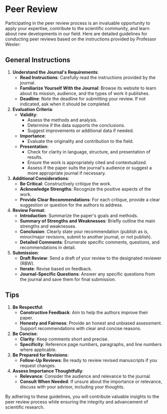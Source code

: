 # Peer Review

Participating in the peer review process is an invaluable opportunity to apply your expertise, contribute to the scientific community, and learn about new developments in our field. Here are detailed guidelines for conducting peer reviews based on the instructions provided by Professor Wexler:

## General Instructions

1. **Understand the Journal's Requirements**:
   * **Read Instructions**: Carefully read the instructions provided by the journal.
   * **Familiarize Yourself With the Journal**: Browse its website to learn about its mission, audience, and the types of work it publishes.
   * **Deadline**: Note the deadline for submitting your review. If not indicated, ask when it should be completed.
2. **Evaluation Criteria**:
   * **Validity**:
     * Assess the methods and analysis.
     * Determine if the data supports the conclusions.
     * Suggest improvements or additional data if needed.
   * **Importance**:
     * Evaluate the originality and contribution to the field.
   * **Presentation**:
     * Check for clarity in language, structure, and presentation of results.
     * Ensure the work is appropriately cited and contextualized.
     * Assess if the paper suits the journal's audience or suggest a more appropriate journal if necessary.
3. **Additional Considerations**:
   * **Be Critical**: Constructively critique the work.
   * **Acknowledge Strengths**: Recognize the positive aspects of the work.
   * **Provide Clear Recommendations**: For each critique, provide a clear suggestion or question for the authors to address.
4. **Review Format**:
   * **Introduction**: Summarize the paper's goals and methods.
   * **Summary of Strengths and Weaknesses**: Briefly outline the main strengths and weaknesses.
   * **Conclusion**: Clearly state your recommendation (publish as is, minor/major revisions, submit to another journal, or not publish).
   * **Detailed Comments**: Enumerate specific comments, questions, and recommendations in detail.
5. **Submission**:
   * **Draft Review**: Send a draft of your review to the designated reviewer (RBW).
   * **Iterate**: Revise based on feedback.
   * **Journal-Specific Questions**: Answer any specific questions from the journal and save them for final submission.

## Tips

1. **Be Respectful**:
   * **Constructive Feedback**: Aim to help the authors improve their paper.
   * **Honesty and Fairness**: Provide an honest and unbiased assessment. Support recommendations with clear and concise reasons.
2. **Be Concise**:
   * **Clarity**: Keep comments short and precise.
   * **Specificity**: Reference page numbers, paragraphs, and line numbers where applicable.
3. **Be Prepared for Revisions**:
   * **Follow-Up Reviews**: Be ready to review revised manuscripts if you request changes.
4. **Assess Importance Thoughtfully**:
   * **Relevance**: Consider the audience and relevance to the journal.
   * **Consult When Needed**: If unsure about the importance or relevance, discuss with your advisor, including your thoughts.

By adhering to these guidelines, you will contribute valuable insights to the peer review process while ensuring the integrity and advancement of scientific research.
